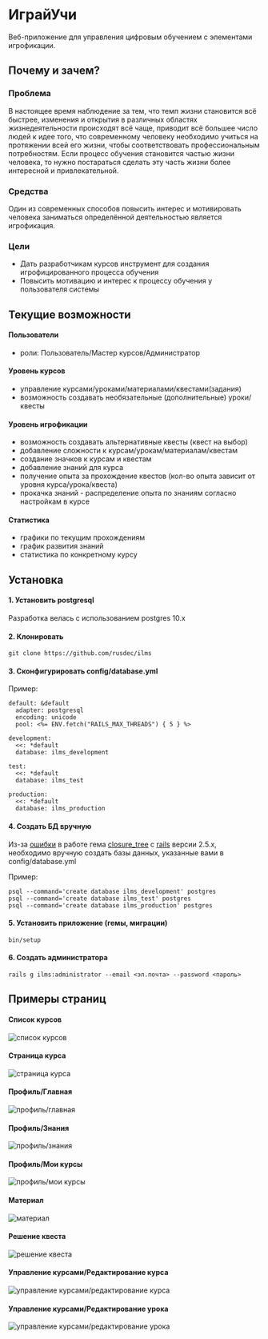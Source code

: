 # ИграйУчи

Веб-приложение для управления цифровым обучением с элементами игрофикации.

## Почему и зачем?

### Проблема
В настоящее время наблюдение за тем, что темп жизни становится всё быстрее, изменения и открытия в различных областях жизнедеятельности происходят всё чаще, приводит всё большее число людей к идее того, что современному человеку необходимо учиться на протяжении всей его жизни, чтобы соответствовать профессиональным потребностям.
Если процесс обучения становится частью жизни человека, то нужно постараться сделать эту часть жизни более интересной и привлекательной.
### Средства
Один из современных способов повысить интерес и мотивировать человека заниматься определённой деятельностью является игрофикация.
### Цели
- Дать разработчикам курсов инструмент для создания игрофицированного процесса обучения
- Повысить мотивацию и интерес к процессу обучения у пользователя системы

## Текущие возможности
#### Пользователи
- роли: Пользователь/Мастер курсов/Администратор

#### Уровень курсов
- управление курсами/уроками/материалами/квестами(задания)
- возможность создавать необязательные (дополнительные) уроки/квесты

#### Уровень игрофикации
- возможность создавать альтернативные квесты (квест на выбор)
- добавление сложности к курсам/урокам/материалам/квестам
- создание значков к курсам и квестам
- добавление знаний для курса
- получение опыта за прохождение квестов (кол-во опыта зависит от уровня курса/урока/квеста)
- прокачка знаний - распределение опыта по знаниям согласно настройкам в курсе

#### Статистика
- графики по текущим прохождениям
- график развития знаний
- статистика по конкретному курсу

## Установка

#### 1. Установить postgresql
Разработка велась с использованием postgres 10.x

#### 2. Клонировать
```
git clone https://github.com/rusdec/ilms
```

#### 3. Сконфигурировать config/database.yml
Пример:

```
default: &default
  adapter: postgresql
  encoding: unicode
  pool: <%= ENV.fetch("RAILS_MAX_THREADS") { 5 } %>

development:
  <<: *default
  database: ilms_development

test:
  <<: *default
  database: ilms_test

production:
  <<: *default
  database: ilms_production
```
#### 4. Создать БД вручную
Из-за [ошибки](https://github.com/pushtype/push_type/issues/47) в работе гема [closure_tree](https://github.com/ClosureTree/closure_tree) с [rails](https://github.com/rails/rails) версии 2.5.x, необходимо вручную создать базы данных, указанные вами в config/database.yml

Пример:

```
psql --command='create database ilms_development' postgres
psql --command='create database ilms_test' postgres
psql --command='create database ilms_production' postgres

```

#### 5. Установить приложение (гемы, миграции)
```
bin/setup

```

#### 6. Создать администратора
```
rails g ilms:administrator --email <эл.почта> --password <пароль>
```

## Примеры страниц

#### Список курсов
![список курсов](https://image.ibb.co/b0G96p/course.png)

#### Страница курса
![страница курса](https://image.ibb.co/b0G96p/course.png)

#### Профиль/Главная
![профиль/главная](https://image.ibb.co/grK7sU/profile_profile.png)

#### Профиль/Знания
![профиль/знания](https://image.ibb.co/krDdz9/profile_knowledges.png)

#### Профиль/Мои курсы
![профиль/мои курсы](https://image.ibb.co/kxchRp/profile_courses.png)

#### Материал
![материал](https://image.ibb.co/d5MnsU/material.png)

#### Решение квеста
![решение квеста](https://image.ibb.co/m2arK9/quest_solution.png)

#### Управление курсами/Редактирование курса
![управление курсами/редактирование курса](https://image.ibb.co/c2vmmp/course_master_edit_course.png)

#### Управление курсами/Редактирование урока
![управление курсами/редактирование урока](https://image.ibb.co/hh0K6p/course_master_edit_lesson.png)

